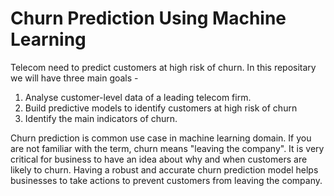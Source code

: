 # Churn Prediction Using Machine Learning
Telecom need to predict customers at high risk of churn. In this repositary we will have three main goals - 

1. Analyse customer-level data of a leading telecom firm.
2. Build predictive models to identify customers at high risk of churn
3. Identify the main indicators of churn.

Churn prediction is common use case in machine learning domain. If you are not familiar with the term, churn means "leaving the company". It is very critical for business to have an idea about why and when customers are likely to churn. Having a robust and accurate churn prediction model helps businesses to take actions to prevent customers from leaving the company.
